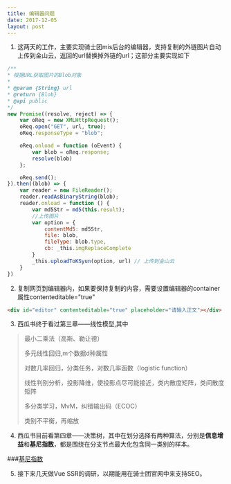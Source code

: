 ```yaml
---
title: 编辑器问题
date: 2017-12-05
layout: post
---
```


1. 这两天的工作，主要实现骑士团mis后台的编辑器，支持复制的外链图片自动上传到金山云，返回的url替换掉外链的url；这部分主要实现如下
```javascript
/**
* 根据URL获取图片的Blob对象
* 
* @param {String} url
* @return {Blob} 
* @api public
*/
new Promise((resolve, reject) => {
    var oReq = new XMLHttpRequest();
    oReq.open("GET", url, true);
    oReq.responseType = "blob";

    oReq.onload = function (oEvent) {
        var blob = oReq.response;
        resolve(blob)
    };

    oReq.send();
}).then((blob) => {
    var reader = new FileReader();
    reader.readAsBinaryString(blob);
    reader.onload = function () {
        var md5Str = md5(this.result);
        //上传图片
        var option = {
            contentMd5: md5Str,
            file: blob,
            fileType: blob.type,
            cb: _this.imgReplaceComplete
        }
        _this.uploadToKSyun(option, url) // 上传到金山云
    }
})
```

2. 复制网页到编辑器内，如果要保持复制的内容，需要设置编辑器的container属性contenteditable="true"
```html
<div id="editor" contenteditable="true" placeholder="请输入正文"></div>
```

3. 西瓜书终于看过第三章——线性模型,其中
> 最小二乘法（高斯、勒让德）
>
> 多元线性回归,m个数据d种属性
>
> 对数几率回归，分类任务，对数几率函数（logistic function）
>
> 线性判别分析，投影降维，使投影点尽可能接近，类内散度矩阵，类间散度矩阵
>
> 多分类学习，MvM，纠错输出码（ECOC）
>
> 类别不平衡，再缩放

4. 西瓜书目前看第四章——决策树，其中在划分选择有两种算法，分别是**信息增益**和**基尼指数**，都是围绕在分支节点最大化包含同一类别的样本。

###[基尼指数](https://en.wikipedia.org/wiki/Gini_coefficient)

5. 接下来几天做Vue SSR的调研，以期能用在骑士团官网中来支持SEO。
